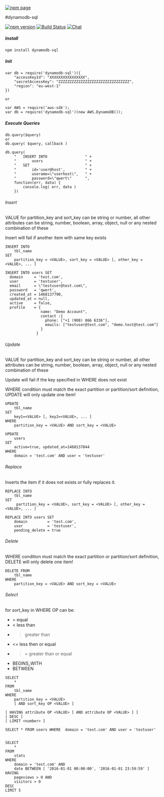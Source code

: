 [![npm page](https://nodei.co/npm/dynamodb-sql.png?downloads=true&downloadRank=true&stars=true)](https://www.npmjs.com/package/dynamodb-sql)

#dynamodb-sql



[![npm version](https://badge.fury.io/js/dynamodb-sql.svg)](https://badge.fury.io/js/dynamodb-sql)
[![Build Status](https://travis-ci.org/databank/dynamodb-sql.svg?branch=master)](https://travis-ci.org/databank/dynamodb-sql)
[![Chat ](https://badges.gitter.im/databank/dynamodb-sql.png)](https://gitter.im/databank/dynamodb-sql)

##### Install

```
npm install dynamodb-sql
```

##### Init


```
var db = require('dynamodb-sql')({
    "accessKeyId": "XXXXXXXXXXXXXXXX",
    "secretAccessKey": "ZZZZZZZZZZZZZZZZZZZZZZZZZZZZZZZZ",
    "region": "eu-west-1"
})

or 

var AWS = require('aws-sdk');
var db = require('dynamodb-sql')(new AWS.DynamoDB());
```

##### Execute Queries
```
db.query($query)
or
db.query( $query, callback )
```

```
db.query(
    "   INSERT INTO                 " +
    "       users                   " +
    "   SET                         " +
    "       id='user@host',         " + 
    "       userame=\"userhost\",   " +
    "       password=\"qwert\"      ", 
    function(err, data) {
        console.log( err, data )
    })
```

###### Insert
VALUE for partition_key and sort_key can be string or number, all other attributes can be string, number, boolean, array, object, null or any nested combination of these

Insert will fail if another item with same key exists 


```
INSERT INTO 
    tbl_name 
SET 
    partition_key = <VALUE>, sort_key = <VALUE> [, other_key = <VALUE>, ... ]
```
```
INSERT INTO users SET
  domain     = 'test.com',
  user       = 'testuser',
  email      = \"testuser@test.com\",
  password   = 'qwert',
  created_at = 1468137790,
  updated_at = null,
  active     = false,
  profile    = { 
                name: "Demo Account", 
                contact :{ 
                  phone: ["+1 (908) 866 6336"], 
                  emails: ["testuser@test.com", "demo.test@test.com"] 
                }
              }
```

###### Update

VALUE for partition_key and sort_key can be string or number, all other attributes can be string, number, boolean, array, object, null or any nested combination of these

Update will fail if the key specified in WHERE does not exist

WHERE condition must match the exact partition or partition/sort definition, UPDATE will only update one item!

```
UPDATE 
    tbl_name 
SET 
    key1=<VALUE> [, key2=<VALUE>, ... ] 
WHERE 
    partition_key = <VALUE> AND sort_key = <VALUE>
```
```
UPDATE 
    users 
SET 
    active=true, updated_at=1468137844 
WHERE 
    domain = 'test.com' AND user = 'testuser'
```


###### Replace

Inserts the item if it does not exists or fully replaces it.

```
REPLACE INTO 
    tbl_name 
SET 
     partition_key = <VALUE>, sort_key = <VALUE> [, other_key = <VALUE>, ... ]
```
```
REPLACE INTO users SET
    domain         = 'test.com',
    user           = 'testuser',
    pending_delete = true
```

###### Delete

WHERE condition must match the exact partition or partition/sort definition, DELETE will only delete one item!

```
DELETE FROM 
    tbl_name 
WHERE 
    partition_key = <VALUE> AND sort_key = <VALUE>
```

###### Select

for sort_key in WHERE OP can be: 
* =  equal
* <  less than
* >  greater than 
* <= less then or equal 
* >= greater than or equal  
* BEGINS_WITH
* BETWEEN

```
SELECT
    *
FROM
    tbl_name 
WHERE 
    partition_key = <VALUE> 
    [ AND sort_key OP <VALUE> ]

[ HAVING attribute OP <VALUE> [ AND attribute OP <VALUE> ] ]
[ DESC ]
[ LIMIT <number> ]
```

```
SELECT * FROM users WHERE  domain = 'test.com' AND user = 'testuser'


SELECT 
    * 
FROM 
    stats 
WHERE  
    domain = 'test.com' AND 
    date BETWEEN [ '2016-01-01 00:00:00', '2016-01-01 23:59:59' ]
HAVING 
    pageviews > 0 AND
    visitors > 0
DESC 
LIMIT 5


```
